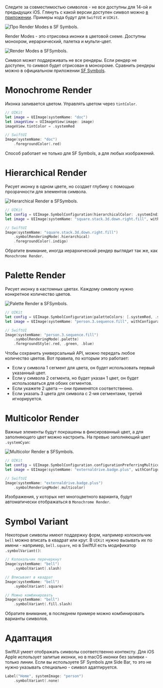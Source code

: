 Следите за совместимостью символов - не все доступны для 14-ой и предыдущих iOS. Глянуть с какой версии доступен символ можно [в приложении](https://developer.apple.com/sf-symbols/). Примеры кода будут для `SwiftUI` и `UIKit`.

![Про Render Modes в SF Symbols.](https://cdn.sparrowcode.io/tutorials/sf-symbols-and-render-mode/preview.png)

Render Modes - это отрисовка иконки в цветовой схеме. Доступны монохром, иерархический, палетка и мульти-цвет.

![Render Modes в SFSymbols.](https://cdn.sparrowcode.io/tutorials/sf-symbols-and-render-mode/render-modes-preview.jpg)

Символ может поддерживать не все рендеры. Если рендер не доступен, то символ будет отрисован в монохроме. Сравнить рендеры можно в официальном приложении [SF Symbols](https://developer.apple.com/sf-symbols/).

# Monochrome Render

Иконка заливается цветом. Управлять цветом через `tintColor`.

```swift
// UIKit
let image = UIImage(systemName: "doc")
let imageView = UIImageView(image: image)
imageView.tintColor = .systemRed

// SwiftUI
Image(systemName: "doc")
    .foregroundColor(.red)
```

Способ работает не только для SF Symbols, а для любых изображений.

# Hierarchical Render

Рисует иконку в одном цвете, но создает глубину с помощью прозрачности для элементов символа.

![Hierarchical Render в SFSymbols.](https://cdn.sparrowcode.io/tutorials/sf-symbols-and-render-mode/hierarchical-render.jpg)

```swift
// UIKit
let config = UIImage.SymbolConfiguration(hierarchicalColor: .systemIndigo)
let image = UIImage(systemName: "square.stack.3d.down.right.fill", withConfiguration: config)

// SwiftUI
Image(systemName: "square.stack.3d.down.right.fill")
    .symbolRenderingMode(.hierarchical)
    .foregroundColor(.indigo)
```

Обратите внимание, иногда иерархический рендер выглядит так же, как `Monochrome Render`.

# Palette Render

Рисует иконку в кастомных цветах. Каждому символу нужно конкретное количество цветов.

![Palette Render в SFSymbols.](https://cdn.sparrowcode.io/tutorials/sf-symbols-and-render-mode/palette-render.jpg)

```swift
// UIKit
let config = UIImage.SymbolConfiguration(paletteColors: [.systemRed, .systemGreen, .systemBlue])
let image = UIImage(systemName: "person.3.sequence.fill", withConfiguration: config)

// SwiftUI
Image(systemName: "person.3.sequence.fill")
    .symbolRenderingMode(.palette)
    .foregroundStyle(.red, .green, .blue)
```

Чтобы сохранить универсальный API, можно передать любое количество цветов. Вот правила, по которым это работает:

- Если у символа 1 сегмент для цвета, он будет использовать первый указанный цвет. 
- Если у символа 2 сегмента, но будет указан 1 цвет, он будет использоваться для обоих сегментов.
- Если укажете 2 цвета — они применятся соответственно.
- Если указать 3 цвета для символа с 2-мя сегментами, третий игнорируется.

# Multicolor Render

Важные элементы будут покрашены в фиксированный цвет, а для заполняющего цвет можно настроить. На превью заполняющий цвет `.systemCyan`:

![Multicolor Render в SFSymbols.](https://cdn.sparrowcode.io/tutorials/sf-symbols-and-render-mode/multicolor-render.jpg)

```swift
// UIKit
let config = UIImage.SymbolConfiguration.configurationPreferringMulticolor()
let image = UIImage(systemName: "externaldrive.badge.plus", withConfiguration: config)

// SwiftUI
Image(systemName: "externaldrive.badge.plus")
    .symbolRenderingMode(.multicolor)
```

Изображения, у которых нет многоцветного варианта, будут автоматически отображаться в `Monochrome Render`.

# Symbol Variant

Некоторые символы имеют поддержку форм, например колокольчик `bell` можно вписать в квадрат или круг. В `UIKit` нужно вызывать их по имени - например, `bell.square`, но в SwiftUI есть модификатор `.symbolVariant()`:

```swift
// Колокольчик перечеркнут
Image(systemName: "bell")
    .symbolVariant(.slash)

// Вписывает в квадрат
Image(systemName: "bell")
    .symbolVariant(.square)

// Можно комбинировать
Image(systemName: "bell")
    .symbolVariant(.fill.slash)
```

Обратите внимание, в последнем примере можно комбинировать варианты символов.

# Адаптация

SwiftUI умеет отображать символы соответственно контексту. Для iOS Apple использует залитые иконки, но в macOS иконки без заливки - только линии. Если вы используете SF Symbols для Side Bar, то это не нужно указывать специально - символ адаптируется.

```swift
Label("Home", systemImage: "person")
    .symbolVariant(.none)
```